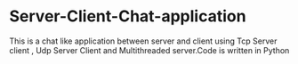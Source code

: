 # Server-Client-Chat-application
This is a chat like application between server and client using Tcp Server client , Udp Server Client and Multithreaded server.Code is written in Python
